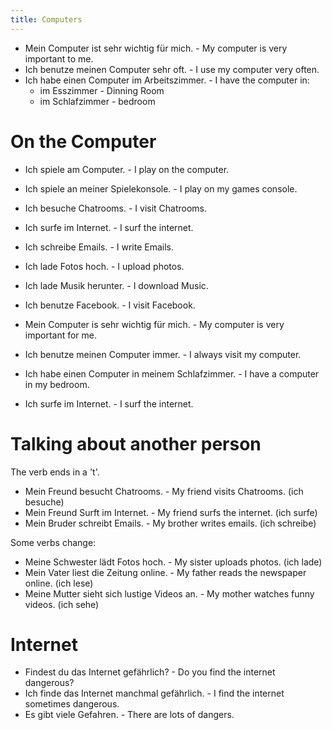 ```yaml
---
title: Computers
---
```


* Mein Computer ist sehr wichtig für mich. - My computer is very important to me.
* Ich benutze meinen Computer sehr oft. - I use my computer very often.
* Ich habe einen Computer im Arbeitszimmer. - I have the computer in:
  - im Esszimmer - Dinning Room
  - im Schlafzimmer - bedroom

# On the Computer
* Ich spiele am Computer. - I play on the computer.
* Ich spiele an meiner Spielekonsole. - I play on my games console.
* Ich besuche Chatrooms. - I visit Chatrooms.
* Ich surfe im Internet. - I surf the internet.
* Ich schreibe Emails. - I write Emails.
* Ich lade Fotos hoch. - I upload photos.
* Ich lade Musik herunter. - I download Music.
* Ich benutze Facebook. - I visit Facebook.

* Mein Computer is sehr wichtig für mich. - My computer is very important for me.
* Ich benutze meinen Computer immer. - I always visit my computer.
* Ich habe einen Computer in meinem Schlafzimmer. - I have a computer in my bedroom.
* Ich surfe im Internet. - I surf the internet.

# Talking about another person
The verb ends in a 't'.

* Mein Freund besucht Chatrooms. - My friend visits Chatrooms. (ich besuche)
* Mein Freund Surft im Internet. - My friend surfs the internet. (ich surfe)
* Mein Bruder schreibt Emails. - My brother writes emails. (ich schreibe)

Some verbs change:

* Meine Schwester lädt Fotos hoch. - My sister uploads photos. (ich lade)
* Mein Vater liest die Zeitung online. - My father reads the newspaper online. (ich lese)
* Meine Mutter sieht sich lustige Videos an. - My mother watches funny videos. (ich sehe)

# Internet
* Findest du das Internet gefährlich? - Do you find the internet dangerous?
* Ich finde das Internet manchmal gefährlich. - I find the internet sometimes dangerous.
* Es gibt viele Gefahren. - There are lots of dangers.
